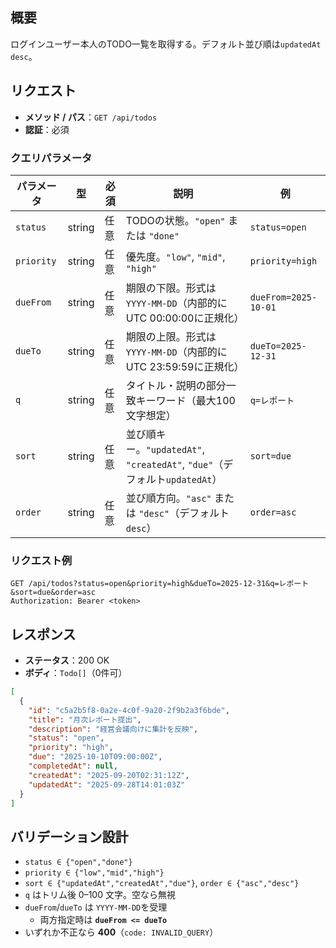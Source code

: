 ## 概要
ログインユーザー本人のTODO一覧を取得する。デフォルト並び順は`updatedAt desc`。
## リクエスト
- **メソッド / パス**：`GET /api/todos`
- **認証**：必須
### クエリパラメータ
|パラメータ|型|必須|説明|例|
|---|---|---|---|---|
|`status`|string|任意|TODOの状態。`"open"` または `"done"`|`status=open`|
|`priority`|string|任意|優先度。`"low"`, `"mid"`, `"high"`|`priority=high`|
|`dueFrom`|string|任意|期限の下限。形式は `YYYY-MM-DD`（内部的にUTC 00:00:00に正規化）|`dueFrom=2025-10-01`|
|`dueTo`|string|任意|期限の上限。形式は `YYYY-MM-DD`（内部的にUTC 23:59:59に正規化）|`dueTo=2025-12-31`|
|`q`|string|任意|タイトル・説明の部分一致キーワード（最大100文字想定）|`q=レポート`|
|`sort`|string|任意|並び順キー。`"updatedAt"`, `"createdAt"`, `"due"`（デフォルト`updatedAt`）|`sort=due`|
|`order`|string|任意|並び順方向。`"asc"` または `"desc"`（デフォルト`desc`）|`order=asc`|
### リクエスト例
```
GET /api/todos?status=open&priority=high&dueTo=2025-12-31&q=レポート&sort=due&order=asc
Authorization: Bearer <token>
```

## レスポンス
- **ステータス**：200 OK
- **ボディ**：`Todo[]`（0件可）
```json
[
  {
    "id": "c5a2b5f8-0a2e-4c0f-9a20-2f9b2a3f6bde",
    "title": "月次レポート提出",
    "description": "経営会議向けに集計を反映",
    "status": "open",
    "priority": "high",
    "due": "2025-10-10T09:00:00Z",
    "completedAt": null,
    "createdAt": "2025-09-20T02:31:12Z",
    "updatedAt": "2025-09-28T14:01:03Z"
  }
]
```

## バリデーション設計
- `status ∈ {"open","done"}`
- `priority ∈ {"low","mid","high"}`
- `sort ∈ {"updatedAt","createdAt","due"}`, `order ∈ {"asc","desc"}`
- `q` はトリム後 0–100 文字。空なら無視
- `dueFrom`/`dueTo` は `YYYY-MM-DD`を受理
    - 両方指定時は **`dueFrom <= dueTo`**
- いずれか不正なら **400**（`code: INVALID_QUERY`）